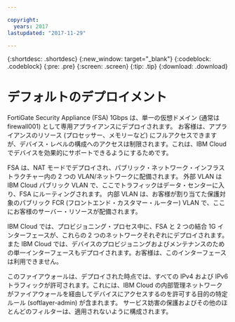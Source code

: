 ```yaml
---

copyright:
  years: 2017
lastupdated: "2017-11-29"

---
```


{:shortdesc: .shortdesc}
{:new_window: target="_blank"}
{:codeblock: .codeblock}
{:pre: .pre}
{:screen: .screen}
{:tip: .tip}
{:download: .download}

# デフォルトのデプロイメント

FortiGate Security Appliance (FSA) 1Gbps は、単一の仮想ドメイン (通常は firewall001) として専用アプライアンスにデプロイされます。 お客様は、アプライアンスのリソース (プロセッサー、メモリーなど) にフルアクセスできますが、デバイス・レベルの構成へのアクセスは制限されます。これは、IBM Cloud でデバイスを効果的にサポートできるようにするためです。

FSA は、NAT モードでデプロイされ、パブリック・ネットワーク・インフラストラクチャー内の 2 つの VLAN/ネットワークに配備されます。 外部 VLAN は IBM Cloud パブリック VLAN で、ここでトラフィックはデータ・センターに入り、FSA にルーティングされます。 内部 VLAN は、お客様が割り当てた保護対象のパブリック FCR (フロントエンド・カスタマー・ルーター) VLAN で、ここにお客様のサーバー・リソースが配備されます。  

IBM Cloud では、プロビジョニング・プロセス中に、FSA と 2 つの結合 1G インターフェースが、これらの 2 つのネットワークそれぞれにデプロイされます。 また IBM Cloud では、デバイスのプロビジョニングおよびメンテナンスのための単一インターフェースもデプロイされます。お客様は、このインターフェースは利用できません。

このファイアウォールは、デプロイされた時点では、すべての IPv4 および IPv6 トラフィックが許可されます。これには、IBM Cloud の内部管理ネットワークがファイアウォールを経由してデバイスにアクセスするのを許可する目的の特定ルール (softlayer-admin) が含まれます。 サービス妨害の保護およびその他のほとんどのフィルターは、適用されないように構成されます。
